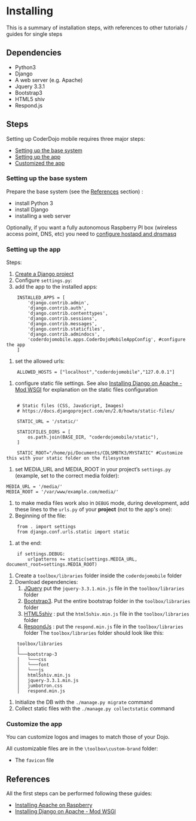 # Installing

This is a summary of installation steps, with references to other tutorials / guides for single steps

## Dependencies

- Python3
- Django
- A web server (e.g. Apache)
- Jquery 3.3.1
- Bootstrap3
- HTML5 shiv
- Respond.js

## Steps

Setting up CoderDojo mobile requires three major steps:

- [Setting up the base system](#setting-up-the-base-system)
- [Setting up the app](#setting-up-the-app)
- [Customized the app](#customize-the-app)


### Setting up the base system 

Prepare the base system (see the [References](#references) section) :
- install Python 3
- install Django 
- installing a web server

Optionally, if you want a fully autonomous Raspberry PI box (wireless access point, DNS, etc) you need to [configure hostapd and dnsmasq](https://www.raspberrypi.org/documentation/configuration/wireless/access-point.md)

### Setting up the app

Steps:

1. [Create a Django project](https://docs.djangoproject.com/en/2.0/intro/tutorial01/#creating-a-project) 
1. Configure `settings.py`:
  1. add the app to the installed apps:
```
    INSTALLED_APPS = [
        'django.contrib.admin',
        'django.contrib.auth',
        'django.contrib.contenttypes',
        'django.contrib.sessions',
        'django.contrib.messages',
        'django.contrib.staticfiles',
        'django.contrib.admindocs',
        'coderdojomobile.apps.CoderDojoMobileAppConfig', #configure the app
    ]
```
  1. set the allowed urls:
```
    ALLOWED_HOSTS = ["localhost","coderdojomobile","127.0.0.1"]
```
  1. configure static file settings. See also [Installing Django on Apache - Mod WSGI](https://www.digitalocean.com/community/tutorials/how-to-serve-django-applications-with-apache-and-mod_wsgi-on-debian-8) for explanation on the static files configuration
```

    # Static files (CSS, JavaScript, Images)
    # https://docs.djangoproject.com/en/2.0/howto/static-files/

    STATIC_URL = '/static/'

    STATICFILES_DIRS = [
        os.path.join(BASE_DIR, "coderdojomobile/static"),
    ]

    STATIC_ROOT="/home/pi/Documents/CDLSMBTK3/MYSTATIC" #Customize this with your static folder on the filesystem
```
  1. set MEDIA_URL and MEDIA_ROOT in your project’s `settings.py` (example, set to the correct media folder):
```
MEDIA_URL = '/media/'
MEDIA_ROOT = '/var/www/example.com/media/'
```
1. to make media files work also in `DEBUG` mode, during development, add these lines to the `urls.py` of your **project** (not to the app's one):
  1. Beginning of the file:
```
    from . import settings
    from django.conf.urls.static import static
```
  1. at the end:
```
    if settings.DEBUG:
        urlpatterns += static(settings.MEDIA_URL, document_root=settings.MEDIA_ROOT)
```
1. Create a `toolbox/libraries` folder inside the `coderdojomobile` folder
1. Download dependencies:
	1. [JQuery](https://jquery.com/) put the `jquery-3.3.1.min.js` file in the `toolbox/libraries` folder
	1. [Bootstrap3](https://getbootstrap.com/docs/3.3/). Put the entire bootstrap folder in the `toolbox/libraries` folder
	1. [HTML5shiv](https://oss.maxcdn.com/html5shiv/3.7.3/html5shiv.min.js) : put the  `html5shiv.min.js` file in the `toolbox/libraries` folder
	1. [RespondJs](https://oss.maxcdn.com/respond/1.4.2/respond.min.js) : put the `respond.min.js` file in the `toolbox/libraries` folder
The `toolbox/libraries` folder should look like this:
```
	toolbox/libraries
	│
	└───bootstrap-3
	│   └───css
	│   └───font
	│   └───js
	│   html5shiv.min.js
	│   jquery-3.3.1.min.js
	│   jumbotron.css
	│   respond.min.js
```
1. Initialize the DB with the `./manage.py migrate` command
1. Collect static files with the `./manage.py collectstatic` command

### Customize the app

You can customize logos and images to match those of your Dojo.

All customizable files are in the `\toolbox\custom-brand` folder:

- The `favicon` file 

## References

All the first steps can be performed following these guides:

- [Installing Apache on Raspberry](https://www.raspberrypi.org/documentation/remote-access/web-server/apache.md)
- [Installing Django on Apache - Mod WSGI](https://www.digitalocean.com/community/tutorials/how-to-serve-django-applications-with-apache-and-mod_wsgi-on-debian-8)

